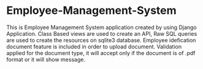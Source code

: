 # Employee-Management-System
This is Employee Management System application created by using Django Application. 
Class Based views are used to create an API,
Raw SQL queries are used to create  the resources on sqlite3 database.
Employee idefication document feature is included in order to upload document.
Validation applied for the document type,
it will accept only if the document is of .pdf format or it will show message.

